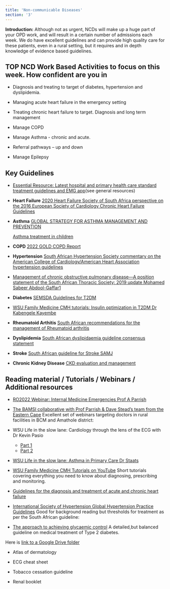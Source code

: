 ```yaml
---
title: 'Non-communicable Diseases'
section: '3'
---
```


**Introduction:** Although not as urgent, NCDs will make up a huge part of your OPD work, and will
result in a certain number of admissions each week. We do have excellent guidelines and can
provide high quality care for these patients, even in a rural setting, but it requires and in depth
knowledge of evidence based guidelines.

## TOP NCD Work Based Activities to focus on this week. How confident are you in

* Diagnosis and treating to target of diabetes, hypertension and dyslipidemia.

* Managing acute heart failure in the emergency setting

* Treating chronic heart failure to target. Diagnosis and long term management

* Manage COPD

* Manage Asthma - chronic and acute.

* Referral pathways – up and down

* Manage Epilepsy

## Key Guidelines

* [Essential Resource: Latest hospital and primary health care standard treatment guidelines and EMG app](https://drive.google.com/drive/folders/1voG8dJeKodj6u22JcG1oRrQZLV3f9Njd?usp=sharing)(see general resources)

* **Heart Failure**
[2020 Heart Failure Society of South Africa perspective on the 2016 European Society of Cardiology Chronic Heart Failure Guidelines](http://www.samj.org.za/index.php/samj/article/view/13057/9549)

* **Asthma**
[GLOBAL STRATEGY FOR ASTHMA MANAGEMENT AND PREVENTION](https://ginasthma.org/wp-content/uploads/2021/04/GINA-2021-Main-Report_FINAL_21_04_28-WMS.pdf)

    [Asthma treatment in children](https://allsa.org/wp-content/uploads/2019/03/Asthma-treatment-in-children-a-pragatic-approach.pdf)

* **COPD**
[2022 GOLD COPD Report](https://goldcopd.org/2022-gold-reports-2/)

* **Hypertension**
[South African Hypertension Society commentary on the American College of Cardiology/American Heart Association hypertension guidelines](https://www.hypertension.org.za/uploads/files/SAHS-CVJ-Comments-American-Hypertension-Association-guidelines-2019.pdf)

* [Management of chronic obstructive pulmonary disease—A position statement of the South African Thoracic Society: 2019 update Mohamed Sabeer Abdool-Gaffar1](https://pulmonology.co.za/wp-content/uploads/2020/02/Management-of-chronic-obstructive-pulmonary-disease.pdf)

* **Diabetes**
[SEMSDA Guidelines for T2DM](https://docs.mymembership.co.za/docmanager/d7a3ded1-2f30-4ff2-b566-b69abe5d7a8e/00150685.pdf)

* [WSU Family Medicine CMH tutorials: Insulin optimization in T2DM Dr Kabengele Kayembe](https://youtu.be/BsTsySO3Uo4)

* **Rheumatoid Arthitis**
[South African recommendations for the management of Rheumatoid arthritis](http://www.samj.org.za/index.php/samj/article/view/7047/5262)

* **Dyslipidemia**
[South African dyslipidaemia guideline consensus statement](http://www.samj.org.za/index.php/samj/article/view/12479/8686)

* **Stroke**
[South African guideline for Stroke SAMJ](http://www.samj.org.za/index.php/samj/article/view/4422/3005)

* **Chronic Kidney Disease**
[CKD evaluation and management](https://kdigo.org/guidelines/ckd-evaluation-and-management/)

## Reading material / Tutorials / Webinars / Additional resources

* [RO2022 Webinar: Internal Medicine Emergencies Prof A Parrish](https://youtu.be/HB6BAmTDink)

* [The BAMSI collaborative with Prof Parrish & Dave Stead’s team from the Eastern Cape](https://medeval.co.za/wp/)      Excellent set of webinars targeting doctors in rural facilities in BCM and
Amathole district:

* WSU Life in the slow lane: Cardiology through the lens of the ECG with Dr Kevin Pasio
  * [Part 1](https://youtu.be/DCONVqcY4ZY)
  * [Part 2](https://youtu.be/27uQWafWf4Y)

* [WSU Life in the slow lane: Asthma in Primary Care Dr Staats](https://youtu.be/BsTsySO3Uo4)

* [WSU Family Medicine CMH Tutorials on YouTube](https://youtube.com/playlist?list=PLaMWnazLISyxXMkVQCNwdWQLvAuSmNYL3) Short tutorials covering everything you need to know about diagnosing, prescribing and monitoring.

* [Guidelines for the diagnosis and treatment of acute and chronic heart failure](http://www.hefssa.org/images/uploads/2016_ESC_Guidelines_for_the_diagnosis_and_treatment_of_acute_and_chronic_heart_failure.pdf)

* [International Society of Hypertension Global Hypertension Practice Guidelines](guideline:https://www.ahajournals.org/doi/epub/10.1161/HYPERTENSIONAHA.120.15026) Good for background reading but thresholds for treatment as per the South African guideline:

* [The approach to achieving glycaemic control](https://safpj.co.za/index.php/safpj/article/view/4851/5755) A detailed,but balanced guideline on medical treatment of Type 2 diabetes.

Here is [link to a Google Drive folder](https://drive.google.com/drive/folders/1dxip3tJDvIMNLa3IPHIisXIb7B8sO2Ns?usp=sharing)

* Atlas of dermatology

* ECG cheat sheet

* Tobacco cessation guideline

* Renal booklet

<!--
    This is a comment and is not displayed on the website. Do not alter this text between arrows (->).
    To change the content in this file, simply retype/ copy+paste any text above, as you would in a normal text file/ word document.

    The hashtag ( # ) symbols followed by a space and then text show a heading. The more #s you have, the smaller/"less important" the heading. You can add up to 6 # but we suggest max 4 #. make sure each heading is on a separate line.

    The single star ( * ) followed by a space and then text shows an item in a bulleted list. Make sure each item is on a separate line. 
    
    The number (e.g., "1." "2." etc.) followed by a space and then text shows an item in a numbered list. Make sure each item is on a separate line. 

    The text surrounded by double stars ( ** ) with no space show bold text.

    The text surrounded by single stars ( * ) with no space show italic text.

    Links are created by putting the text you want to show in square brackets ( [] ) followed by the link in round brackets ( () ). For example, [RuReSA](https://ruresa.org.za/) will show as RuReSA and link to the RuReSA website.

    Please refer to the "HOW TO USE" or "HOW TO USE SHORT" files for more information.
 -->